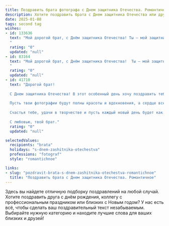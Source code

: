 ```yaml
---
title: Поздравить брата фотографа с Днем защитника Отечества. Романтичное
description: Хотите поздравить брата с Днем защитника Отечества или другим праздником? Наш ИИ создаст незабываемое поздравление, а вы обязательно выделитесь среди других.  
date: 2025-01-08
tags: second tag
wishes:
- id: 133636
  text: "Мой дорогой брат, с Днём защитника Отечества! Ты – мой защитник, моя опора, мой самый родной человек, хранитель самых дорогих воспоминаний, запечатлённых в твоих прекрасных фотографиях.  Пусть твоя жизнь будет наполнена светом, любовью и вдохновением, а твой объектив всегда улавливает красоту мира и самых ярких моментов.  Целую тебя крепко и желаю тебе всего самого лучшего!
  "
  rating: "0"
  updated: "null"
- id: 83164
  text: "Мой дорогой брат, с Днём защитника Отечества!  Ты – мой защитник, моя опора, и даже запечатлевая моменты жизни на свои волшебные фотографии, ты хранишь в них красоту и тепло, защищая от забвения всё прекрасное.  Пусть твоя жизнь будет наполнена любовью, вдохновением и счастьем, а каждый кадр – шедевром, отражающим твой талант и нежность сердца.  Люблю тебя!
  "
  rating: "0"
  updated: "null"
- id: 41710
  text: "Дорогой брат!
  
  С Днем защитника Отечества! В этот особенный день хочу поздравить тебя и пожелать, чтобы каждый миг твоей жизни был насыщен яркими моментами, словно кадры, запечатленные в твоем объективе. Ты, как истинный художник, создаешь из обычных мгновений настоящие шедевры, и я горжусь, что у меня есть такой талантливый брат.
  
  Пусть твои фотографии будут полны красоты и вдохновения, а сердце всегда — тепла и любви. Защищай свои мечты с такой же страстью, с какой ты бережно запечатываешь мир вокруг.
  
  Счастья тебе, удачи в творчестве и пусть каждый новый день будет как удачный снимок — четким, ярким и полным ощущений!
  
  С любовью, твой брат."
  rating: "0"
  updated: "null"

selectedValues:
  recipients: "brata"
  holidays: "s-dnem-zashitnika-otechestva"
  professions: "fotograf"
  style: "romantichnoe"

links:
- slug: "pozdravit-brata-s-dnem-zashitnika-otechestva-romantichnoe"
  title: "Поздравить брата с Днем защитника Отечества. Романтичное"
---
```


Здесь вы найдете отличную подборку поздравлений на любой случай.
Хотите поздравить друга с днём рождения, коллегу с профессиональным праздником или близких с Новым годом? У нас есть всё, чтобы сделать ваш поздравительный текст незабываемым. Выбирайте нужную категорию и находите лучшие слова для ваших близких и друзей!

